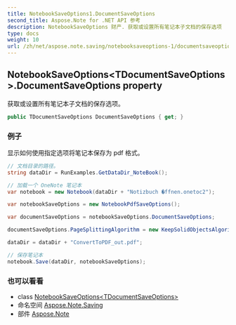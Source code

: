 ```yaml
---
title: NotebookSaveOptions1.DocumentSaveOptions
second_title: Aspose.Note for .NET API 参考
description: NotebookSaveOptions 财产. 获取或设置所有笔记本子文档的保存选项
type: docs
weight: 10
url: /zh/net/aspose.note.saving/notebooksaveoptions-1/documentsaveoptions/
---
```

## NotebookSaveOptions&lt;TDocumentSaveOptions&gt;.DocumentSaveOptions property

获取或设置所有笔记本子文档的保存选项。

```csharp
public TDocumentSaveOptions DocumentSaveOptions { get; }
```

### 例子

显示如何使用指定选项将笔记本保存为 pdf 格式。

```csharp
// 文档目录的路径。
string dataDir = RunExamples.GetDataDir_NoteBook();

// 加载一个 OneNote 笔记本
var notebook = new Notebook(dataDir + "Notizbuch �ffnen.onetoc2");

var notebookSaveOptions = new NotebookPdfSaveOptions();

var documentSaveOptions = notebookSaveOptions.DocumentSaveOptions;

documentSaveOptions.PageSplittingAlgorithm = new KeepSolidObjectsAlgorithm();

dataDir = dataDir + "ConvertToPDF_out.pdf";

// 保存笔记本
notebook.Save(dataDir, notebookSaveOptions);
```

### 也可以看看

* class [NotebookSaveOptions&lt;TDocumentSaveOptions&gt;](../)
* 命名空间 [Aspose.Note.Saving](../../notebooksaveoptions-1/)
* 部件 [Aspose.Note](../../../)


